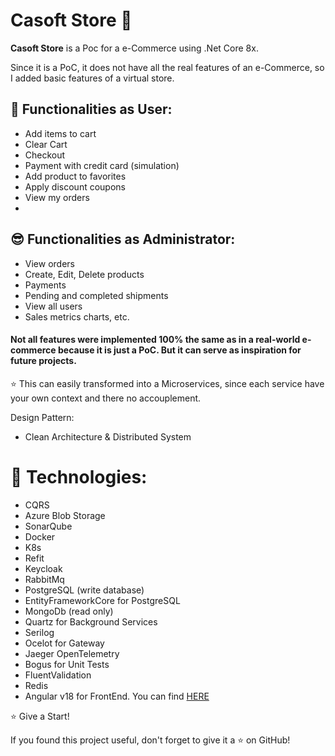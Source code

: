 # Casoft Store :rocket:

**Casoft Store** is a Poc for a e-Commerce using .Net Core 8x.

Since it is a PoC, it does not have all the real features of an e-Commerce, so I added basic features of a virtual store.

## :slightly_smiling_face: Functionalities as User:

- Add items to cart
- Clear Cart
- Checkout
- Payment with credit card (simulation)
- Add product to favorites
- Apply discount coupons
- View my orders
- 
## :sunglasses: Functionalities as Administrator:

- View orders
- Create, Edit, Delete products
- Payments
- Pending and completed shipments
- View all users
- Sales metrics charts, etc.

#### Not all features were implemented 100% the same as in a real-world e-commerce because it is just a PoC. But it can serve as inspiration for future projects.

⭐ This can easily transformed into a Microservices, since each  service have your own context and there no accouplement.

Design Pattern:

- Clean Architecture & Distributed System

# :game_die: Technologies:

- CQRS
- Azure Blob Storage
- SonarQube
- Docker
- K8s
- Refit
- Keycloak
- RabbitMq
- PostgreSQL (write database)
- EntityFrameworkCore for PostgreSQL
- MongoDb (read only)
- Quartz for Background Services
- Serilog
- Ocelot for Gateway
- Jaeger OpenTelemetry
- Bogus for Unit Tests
- FluentValidation
- Redis
- Angular v18 for FrontEnd. You can find [HERE](https://github.com/CesaragsUC/master-project-web)

⭐ Give a Start!

If you found this project useful, don't forget to give it a ⭐ on GitHub!
